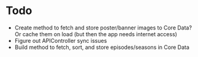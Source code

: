 #  Todo

- Create method to fetch and store poster/banner images to Core Data? Or cache them on load (but then the app needs internet access)
- Figure out APIController sync issues
- Build method to fetch, sort, and store episodes/seasons in Core Data
